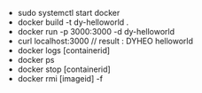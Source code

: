 * sudo systemctl start docker
* docker build -t dy-helloworld .
* docker run -p 3000:3000 -d dy-helloworld
* curl localhost:3000 // result : DYHEO helloworld
* docker logs [containerid]
* docker ps
* docker stop [containerid]
* docker rmi [imageid] -f
